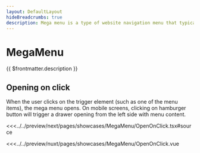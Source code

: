 ```yaml
---
layout: DefaultLayout
hideBreadcrumbs: true
description: Mega menu is a type of website navigation menu that typically displays a list of links and subcategories in a larger, more complex format than a traditional drop-down or fly-out menu. 
---
```

# MegaMenu

{{ $frontmatter.description }}
 
 ## Opening on click

 When the user clicks on the trigger element (such as one of the menu items), the mega menu opens. On mobile screens, clicking on hamburger button will trigger a drawer opening from the left side with menu content.

<Showcase showcase-name="MegaMenu/OpenOnClick" style="min-height: 500px;">

<!-- react -->
<<<../../preview/next/pages/showcases/MegaMenu/OpenOnClick.tsx#source
<!-- end react -->
<!-- vue -->
<<<../../preview/nuxt/pages/showcases/MegaMenu/OpenOnClick.vue
<!-- end vue -->

</Showcase>

